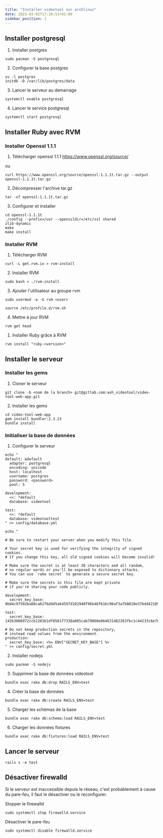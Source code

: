 ```yaml
---
title: "Installer videotool sur archlinux"
date: 2023-03-02T17:16:51+01:00
sidebar_position: 1
---
```

## Installer postgresql
1. Installer postgres
```
sudo pacman -S postgresql
```

2. Configurer la base postgres
```
su -l postgres
initdb -D /var/lib/postgres/data
```
3. Lancer le serveur au demarrage
```
systemctl enable postgresql
```
4. Lancer le service postgresql
```
systemctl start postgresql
```

## Installer Ruby avec RVM

### Installer Openssl 1.1.1

1. Télécharger openssl 1.1.1
https://www.openssl.org/source/

ou
```
curl https://www.openssl.org/source/openssl-1.1.1t.tar.gz --output openssl-1.1.1t.tar.gz
```

2. Décompresser l'archive tar.gz
```
tar -xf openssl-1.1.1t.tar.gz
``` 
3. Configurer et installer
```
cd openssl-1.1.1t
./config --prefix=/usr --openssldir=/etc/ssl shared
zlib-dynamic
make 
make install
```
### Installer RVM


1. Télécharger RVM
```
curl -L get.rvm.io > rvm-install
```
2. Installer RVM
```
sudo bash < ./rvm-install
```
3. Ajouter l'utilisateur au groupe rvm
```
sudo usermod -a -G rvm <user>
```
```
source /etc/profile.d/rvm.sh
```
4. Mettre à jour RVM
```
rvm get head
```

1. Installer Ruby grâce à RVM
```
rvm install "ruby-<version>"
```


## Installer le serveur

### Installer les gems

1. Cloner le serveur
```
git clone -b <nom de la branch> git@gitlab.com:avh_videotool/video-tool-web-app.git
```

2. Installer les gems
```
cd video-tool-web-app
gem install bundler:2.3.23
bundle install
```
### Initialiser la base de données

1. Configurer le serveur
```
echo "
default: &default
  adapter: postgresql
  encoding: unicode
  host: localhost
  username: postgres
  password: <password>
  pool: 5

development:
  <<: *default
  database: videotool

test:
  <<: *default
  database: videotooltest
" >> config/database.yml 
```
```
echo "

# Be sure to restart your server when you modify this file.

# Your secret key is used for verifying the integrity of signed cookies.
# If you change this key, all old signed cookies will become invalid!

# Make sure the secret is at least 30 characters and all random,
# no regular words or you'll be exposed to dictionary attacks.
# You can use `rake secret` to generate a secure secret key.

# Make sure the secrets in this file are kept private
# if you're sharing your code publicly.

development:
  secret_key_base: 9bd4c97502ba60ca6276dd45a64597d102948f96b46f616c90af3a7b8810e376dd42189ce2642cdfb9b7ef39d093d70609bc586f3080fe2f25654e251cead473

test:
  secret_key_base: 142b3800d72ccb1201b1df8581f7338a065cab79860e864631482263fbc1c44233c6e7676a9cc33c79a80d8340b9c8cd355615079efa0fc9c7e0fcdba4b89e50

# Do not keep production secrets in the repository,
# instead read values from the environment.
production:
  secret_key_base: <%= ENV["SECRET_KEY_BASE"] %>
" >> config/secret.yml
```


2. Installer nodejs
```
sudo pacman -S nodejs   
```

3. Supprimer la base de données videotool
```
bundle exec rake db:drop RAILS_ENV=test
```
4. Créer la base de données
```
bundle exec rake db:create RAILS_ENV=test
```
5. Charger les schémas de la base
```
bundle exec rake db:schema:load RAILS_ENV=test
```
6. Charger les données fixtures
```
bundle exec rake db:fixtures:load RAILS_ENV=test
```

## Lancer le serveur

```
rails s -e test
```

## Désactiver firewalld

Si le serveur est inaccessible depuis le réseau, c'est probablement à cause du pare-feu, il faut le désactiver ou le reconfigurer.

Stopper le firewalld
```
sudo systemctl stop firewalld.service 
```
Désactiver le pare-feu
```
sudo systemctl disable firewalld.service
```

